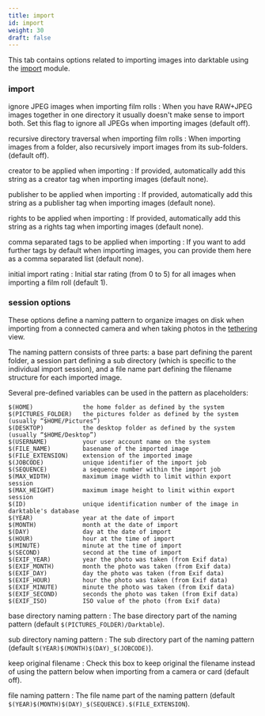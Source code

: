 ```yaml
---
title: import
id: import
weight: 30
draft: false
---
```


This tab contains options related to importing images into darktable using the [import](../module-reference/utility-modules/lighttable/import.md) module.

### import

ignore JPEG images when importing film rolls
: When you have RAW+JPEG images together in one directory it usually doesn't make sense to import both. Set this flag to ignore all JPEGs when importing images (default off).

recursive directory traversal when importing film rolls
: When importing images from a folder, also recursively import images from its sub-folders. (default off).

creator to be applied when importing
: If provided, automatically add this string as a creator tag when importing images (default none).

publisher to be applied when importing
: If provided, automatically add this string as a publisher tag when importing images (default none).

rights to be applied when importing
: If provided, automatically add this string as a rights tag when importing images (default none).

comma separated tags to be applied when importing
: If you want to add further tags by default when importing images, you can provide them here as a comma separated list (default none).

initial import rating
: Initial star rating (from 0 to 5) for all images when importing a film roll (default 1). 

### session options

These options define a naming pattern to organize images on disk when importing from a connected camera and when taking photos in the [tethering](../tethering/_index.md) view.

The naming pattern consists of three parts: a base part defining the parent folder, a session part defining a sub directory (which is specific to the individual import session), and a file name part defining the filename structure for each imported image.

Several pre-defined variables can be used in the pattern as placeholders:

```
$(HOME)              the home folder as defined by the system
$(PICTURES_FOLDER)   the pictures folder as defined by the system (usually “$HOME/Pictures”)
$(DESKTOP)           the desktop folder as defined by the system (usually “$HOME/Desktop”)
$(USERNAME)          your user account name on the system
$(FILE_NAME)         basename of the imported image
$(FILE_EXTENSION)    extension of the imported image
$(JOBCODE)           unique identifier of the import job
$(SEQUENCE)          a sequence number within the import job
$(MAX_WIDTH)         maximum image width to limit within export session
$(MAX_HEIGHT)        maximum image height to limit within export session
$(ID)                unique identification number of the image in darktable's database
$(YEAR)              year at the date of import
$(MONTH)             month at the date of import
$(DAY)               day at the date of import
$(HOUR)              hour at the time of import
$(MINUTE)            minute at the time of import
$(SECOND)            second at the time of import
$(EXIF_YEAR)         year the photo was taken (from Exif data)
$(EXIF_MONTH)        month the photo was taken (from Exif data)
$(EXIF_DAY)          day the photo was taken (from Exif data)
$(EXIF_HOUR)         hour the photo was taken (from Exif data)
$(EXIF_MINUTE)       minute the photo was taken (from Exif data)
$(EXIF_SECOND)       seconds the photo was taken (from Exif data)
$(EXIF_ISO)          ISO value of the photo (from Exif data)
```

base directory naming pattern
: The base directory part of the naming pattern (default `$(PICTURES_FOLDER)/Darktable`).

sub directory naming pattern
: The sub directory part of the naming pattern (default `$(YEAR)$(MONTH)$(DAY)_$(JOBCODE)`).

keep original filename
: Check this box to keep original the filename instead of using the pattern below when importing from a camera or card (default off).

file naming pattern
: The file name part of the naming pattern (default `$(YEAR)$(MONTH)$(DAY)_$(SEQUENCE).$(FILE_EXTENSION`). 
